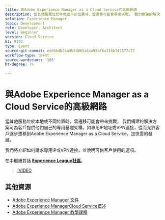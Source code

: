 ```yaml
---
title: 與Adobe Experience Manager as a Cloud Service的高級網路
description: 當其他服務位於本地或不同位置時，雲遷移可能會帶來挑戰。 我們構建的解決方案可為客戶提供他們自己的專用基礎架構，如專用IP地址或VPN連接，從而允許客戶逐步遷移到Adobe Experience Manager as a Cloud Service，加快雲的發展。
solution: Experience Manager
topic: Development
role: Developer, Architect
level: Beginner
version: Cloud Service
kt: 9192
type: Event
source-git-commit: edd0bdb28a9b3d065a64a95af6a216b747577c77
workflow-type: tm+mt
source-wordcount: '185'
ht-degree: 7%

---
```


# 與Adobe Experience Manager as a Cloud Service的高級網路

當其他服務位於本地或不同位置時，雲遷移可能會帶來挑戰。  我們構建的解決方案可為客戶提供他們自己的專用基礎架構，如專用IP地址或VPN連接，從而允許客戶逐步遷移到Adobe Experience Manager as a Cloud Service，加快雲的發展。

我們將介紹如何請求專用IP或VPN連接，並說明可供客戶使用的選項。

在中繼續對話 **[Experience League社區](https://adobe.ly/3EUTdAo)**。

>[!VIDEO](https://video.tv.adobe.com/v/337898/?quality=12&learn=on&hidetitle=true)

## 其他資源

- [Adobe Experience Manager 文件](https://experienceleague.adobe.com/docs/experience-manager-cloud-service.html)
- [Adobe Experience ManagerCloud Service概述](https://experienceleague.adobe.com/docs/experience-manager-cloud-service/overview/home.html)
- [Adobe Experience Manager 教學課程](https://experienceleague.adobe.com/docs/experience-manager-tutorials.html)
